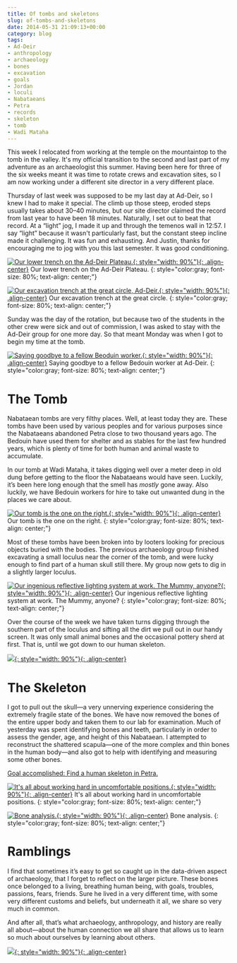 ```yaml
---
title: Of tombs and skeletons
slug: of-tombs-and-skeletons
date: 2014-05-31 21:09:13+00:00
category: blog
tags:
- Ad-Deir
- anthropology
- archaeology
- bones
- excavation
- goals
- Jordan
- loculi
- Nabataeans
- Petra
- records
- skeleton
- tomb
- Wadi Mataha
---
```


This week I relocated from working at the temple on the mountaintop to the tomb in the valley. It's my official transition to the second and last part of my adventure as an archaeologist this summer. Having been here for three of the six weeks meant it was time to rotate crews and excavation sites, so I am now working under a different site director in a very different place.

<!-- more -->

Thursday of last week was supposed to be my last day at Ad-Deir, so I knew I had to make it special. The climb up those steep, eroded steps usually takes about 30–40 minutes, but our site director claimed the record from last year to have been 18 minutes. Naturally, I set out to beat that record. At a “light” jog, I made it up and through the temenos wall in 12:57. I say “light” because it wasn't particularly fast, but the constant steep incline made it challenging. It was fun and exhausting. And Justin, thanks for encouraging me to jog with you this last semester. It was good conditioning.

[![Our lower trench on the Ad-Deir Plateau.](http://jdpinto.files.wordpress.com/2014/05/dsc_0039.jpg){: style="width: 90%"}{: .align-center}](http://jdpinto.files.wordpress.com/2014/05/dsc_0039.jpg) Our lower trench on the Ad-Deir Plateau.
{: style="color:gray; font-size: 80%; text-align: center;"}

[![Our excavation trench at the great circle, Ad-Deir.](http://jdpinto.files.wordpress.com/2014/05/dsc_0077.jpg){: style="width: 90%"}{: .align-center}](http://jdpinto.files.wordpress.com/2014/05/dsc_0077.jpg) Our excavation trench at the great circle.
{: style="color:gray; font-size: 80%; text-align: center;"}

Sunday was the day of the rotation, but because two of the students in the other crew were sick and out of commission, I was asked to stay with the Ad-Deir group for one more day. So that meant Monday was when I got to begin my time at the tomb.

[![Saying goodbye to a fellow Beoduin worker.](http://jdpinto.files.wordpress.com/2014/05/dsc_00651.jpg){: style="width: 90%"}{: .align-center}](http://jdpinto.files.wordpress.com/2014/05/dsc_00651.jpg) Saying goodbye to a fellow Bedouin worker at Ad-Deir.
{: style="color:gray; font-size: 80%; text-align: center;"}


# The Tomb


Nabataean tombs are very filthy places. Well, at least today they are. These tombs have been used by various peoples and for various purposes since the Nabataeans abandoned Petra close to two thousand years ago. The Bedouin have used them for shelter and as stables for the last few hundred years, which is plenty of time for both human and animal waste to accumulate.

In our tomb at Wadi Mataha, it takes digging well over a meter deep in old dung before getting to the floor the Nabataeans would have seen. Luckily, it’s been here long enough that the smell has _mostly_ gone away. Also luckily, we have Bedouin workers for hire to take out unwanted dung in the places we care about.

[![Our tomb is the one on the right.](http://jdpinto.files.wordpress.com/2014/05/dsc_08301.jpg){: style="width: 90%"}{: .align-center}](http://jdpinto.files.wordpress.com/2014/05/dsc_08301.jpg) Our tomb is the one on the right.
{: style="color:gray; font-size: 80%; text-align: center;"}

Most of these tombs have been broken into by looters looking for precious objects buried with the bodies. The previous archaeology group finished excavating a small loculus near the corner of the tomb, and were lucky enough to find part of a human skull still there. My group now gets to dig in a slightly larger loculus.

[![Our ingenious reflective lighting system at work. The Mummy, anyone?](http://jdpinto.files.wordpress.com/2014/05/dsc_0008.jpg){: style="width: 90%"}{: .align-center}](https://jdpinto.files.wordpress.com/2014/05/dsc_0008.jpg) Our ingenious reflective lighting system at work. The Mummy, anyone?
{: style="color:gray; font-size: 80%; text-align: center;"}

Over the course of the week we have taken turns digging through the southern part of the loculus and sifting all the dirt we pull out in our handy screen. It was only small animal bones and the occasional pottery sherd at first. That is, until we got down to our human skeleton.

[![](http://jdpinto.files.wordpress.com/2014/05/dsc_0014.jpg){: style="width: 90%"}{: .align-center}](https://jdpinto.files.wordpress.com/2014/05/dsc_0014.jpg)


# The Skeleton


I got to pull out the skull—a very unnerving experience considering the extremely fragile state of the bones. We have now removed the bones of the entire upper body and taken them to our lab for examination. Much of yesterday was spent identifying bones and teeth, particularly in order to assess the gender, age, and height of this Nabataean. I attempted to reconstruct the shattered scapula—one of the more complex and thin bones in the human body—and also got to help with identifying and measuring some other bones.

[Goal accomplished: Find a human skeleton in Petra.](http://jdpinto.wordpress.com/summer-2014-goals/)

[![It's all about working hard in uncomfortable positions.](http://jdpinto.files.wordpress.com/2014/05/dsc_00381.jpg){: style="width: 90%"}{: .align-center}](https://jdpinto.files.wordpress.com/2014/05/dsc_00381.jpg) It's all about working hard in uncomfortable positions.
{: style="color:gray; font-size: 80%; text-align: center;"}

[![Bone analysis.](http://jdpinto.files.wordpress.com/2014/05/dsc_00642.jpg){: style="width: 90%"}{: .align-center}](https://jdpinto.files.wordpress.com/2014/05/dsc_00642.jpg) Bone analysis.
{: style="color:gray; font-size: 80%; text-align: center;"}


# Ramblings


I find that sometimes it’s easy to get so caught up in the data-driven aspect of archaeology, that I forget to reflect on the larger picture. These bones once belonged to a living, breathing human being, with goals, troubles, passions, fears, friends. Sure he lived in a very different time, with some very different customs and beliefs, but underneath it all, we share so very much in common.

And after all, that’s what archaeology, anthropology, and history are really all about—about the human connection we all share that allows us to learn so much about ourselves by learning about others.

[![](http://jdpinto.files.wordpress.com/2014/05/dsc_0018.jpg){: style="width: 90%"}{: .align-center}](https://jdpinto.files.wordpress.com/2014/05/dsc_0018.jpg)
